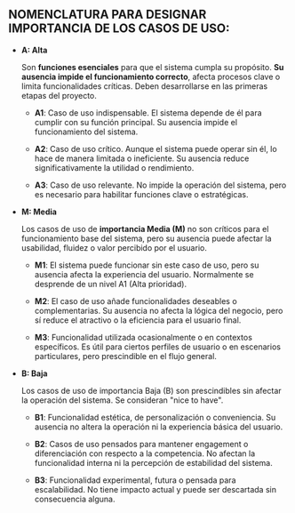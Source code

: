 ## **NOMENCLATURA PARA DESIGNAR IMPORTANCIA DE LOS CASOS DE USO:**
- **A: Alta**

    Son **funciones esenciales** para que el sistema cumpla su propósito. **Su ausencia impide el funcionamiento correcto**, afecta procesos clave o limita funcionalidades críticas. Deben desarrollarse en las primeras etapas del proyecto.

    - **A1**: Caso de uso indispensable. El sistema depende de él para cumplir con su función principal. Su ausencia impide el funcionamiento del sistema.

    - **A2**: Caso de uso crítico. Aunque el sistema puede operar sin él, lo hace de manera limitada o ineficiente. Su ausencia reduce significativamente la utilidad o rendimiento.

    - **A3**: Caso de uso relevante. No impide la operación del sistema, pero es necesario para habilitar funciones clave o estratégicas.

- **M: Media**


    Los casos de uso de **importancia Media (M)** no son críticos para el funcionamiento base del sistema, pero su ausencia puede afectar la usabilidad, fluidez o valor percibido por el usuario.

    - **M1**: El sistema puede funcionar sin este caso de uso, pero su ausencia afecta la experiencia del usuario. Normalmente se desprende de un nivel A1 (Alta prioridad).

    - **M2**: El caso de uso añade funcionalidades deseables o complementarias. Su ausencia no afecta la lógica del negocio, pero sí reduce el atractivo o la eficiencia para el usuario final.

    - **M3**: Funcionalidad utilizada ocasionalmente o en contextos específicos. Es útil para ciertos perfiles de usuario o en escenarios particulares, pero prescindible en el flujo general.

- **B: Baja**

    Los casos de uso de importancia Baja (B) son prescindibles sin afectar la operación del sistema. Se consideran "nice to have".

    - **B1**: Funcionalidad estética, de personalización o conveniencia. Su ausencia no altera la operación ni la experiencia básica del usuario.

    - **B2**: Casos de uso pensados para mantener engagement o diferenciación con respecto a la competencia. No afectan la funcionalidad interna ni la percepción de estabilidad del sistema.

    - **B3**: Funcionalidad experimental, futura o pensada para escalabilidad. No tiene impacto actual y puede ser descartada sin consecuencia alguna.
